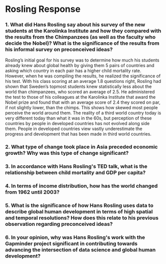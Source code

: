 # Rosling Response

### 1. What did Hans Rosling say about his survey of the new students at the Karolinka Institute and how they compared with the results from the Chimpanzees (as well as the faculty who decide the Nobel)? What is the significance of the results from his informal survey on preconceived ideas?

Rosling’s initial goal for his survey was to determine how much his students already knew about global health by giving them 5 pairs of countries and asking which country in each pair has a higher child mortality rate. However, when he was compiling the results, he realized the significance of his test. With his class scoring at an average 1.8 questions right, Rosling had shown that Sweden’s topmost students knew statistically less about the world than chimpanzees, who scored an average of 2.5. He administered the test to those of his colleagues at the Karolinka Institute that award the Nobel prize and found that with an average score of 2.4 they scored on par, if not slightly lower, than the chimps. This shows how skewed most people perceive the world around them. The reality of a third world country today is very different today than what it was in the 60s, but perception of these countries by people in developed countries has not evolved along side them. People in developed countries view vastly underestimate the progress and development that has been made in third world countries. 

### 2. What type of change took place in Asia preceded economic growth? Why was this type of change significant?

### 3. In accordance with Hans Rosling's TED talk, what is the relationship between child mortality and GDP per capita?

### 4. In terms of income distribution, how has the world changed from 1962 until 2003?

### 5. What is the significance of how Hans Rosling uses data to describe global human development in terms of high spatial and temporal resolutions? How does this relate to his previous observation regarding preconceived ideas?

### 6. In your opinion, why was Hans Rosling's work with the Gapminder project significant in contributing towards advancing the intersection of data science and global human development?
